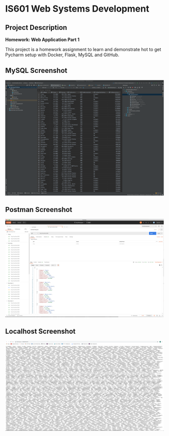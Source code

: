 # IS601 Web Systems Development

## Project Description
**Homework: Web Application Part 1**

This project is a homework assignment to learn and demonstrate hot to get Pycharm setup with Docker, Flask, MySQL and GitHub.

## MySQL Screenshot
![query request output](screenshots/query.png)

## Postman Screenshot
![postman request output](screenshots/postman.png)

## Localhost Screenshot
![postman_request_output](screenshots/localhost.png)

